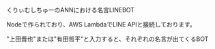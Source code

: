 くりぃむしちゅーのANNにおける名言LINEBOT

Nodeで作られており、AWS LambdaでLINE APIと接続しております。

"上田晋也"または"有田哲平"と入力すると、それぞれの名言が出てくるBOT
